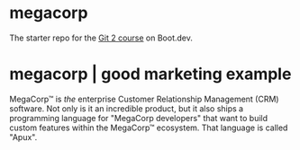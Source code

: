# megacorp

The starter repo for the [Git 2 course](https://www.boot.dev/learn/learn-git-2) on Boot.dev.

# megacorp | good marketing example

MegaCorp™ is *the* enterprise Customer Relationship Management (CRM) software. Not only is it an incredible product, but it also ships a programming language for "MegaCorp developers" that want to build custom features within the MegaCorp™ ecosystem. That language is called "Apux".

